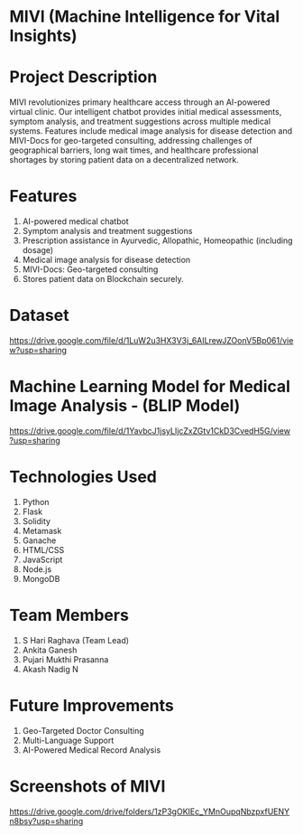 # MIVI (Machine Intelligence for Vital Insights)

# Project Description
MIVI revolutionizes primary healthcare access through an AI-powered virtual clinic. Our intelligent chatbot provides initial medical assessments, symptom analysis, and treatment suggestions across multiple medical systems. Features include medical image analysis for disease detection and MIVI-Docs for geo-targeted consulting, addressing challenges of geographical barriers, long wait times, and healthcare professional shortages by storing patient data on a decentralized network.

# Features
1) AI-powered medical chatbot
2) Symptom analysis and treatment suggestions
3) Prescription assistance in Ayurvedic, Allopathic, Homeopathic (including dosage)
4) Medical image analysis for disease detection
5) MIVI-Docs: Geo-targeted consulting
6) Stores patient data on Blockchain securely.

# Dataset
https://drive.google.com/file/d/1LuW2u3HX3V3j_6AILrewJZOonV5Bp061/view?usp=sharing

# Machine Learning Model for Medical Image Analysis - (BLIP Model)
https://drive.google.com/file/d/1YavbcJ1jsyLIjcZxZGtv1CkD3CvedH5G/view?usp=sharing

# Technologies Used
1) Python
2) Flask
3) Solidity
4) Metamask
5) Ganache
6) HTML/CSS
7) JavaScript
8) Node.js
9) MongoDB

# Team Members
1) S Hari Raghava (Team Lead)
2) Ankita Ganesh
3) Pujari Mukthi Prasanna
4) Akash Nadig N

# Future Improvements
1) Geo-Targeted Doctor Consulting
2) Multi-Language Support
3) AI-Powered Medical Record Analysis

# Screenshots of MIVI
https://drive.google.com/drive/folders/1zP3gOKIEc_YMnOupqNbzpxfUENYn8bsy?usp=sharing

